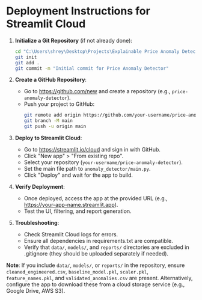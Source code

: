 
# Deployment Instructions for Streamlit Cloud

1. **Initialize a Git Repository** (if not already done):
   ```bash
   cd "C:\Users\shrey\Desktop\Projects\Explainable Price Anomaly Detector for Indian Second-hand Marketplace"
   git init
   git add .
   git commit -m "Initial commit for Price Anomaly Detector"
   ```

2. **Create a GitHub Repository**:
   - Go to https://github.com/new and create a repository (e.g., `price-anomaly-detector`).
   - Push your project to GitHub:
     ```bash
     git remote add origin https://github.com/your-username/price-anomaly-detector.git
     git branch -M main
     git push -u origin main
     ```

3. **Deploy to Streamlit Cloud**:
   - Go to https://streamlit.io/cloud and sign in with GitHub.
   - Click "New app" > "From existing repo".
   - Select your repository (`your-username/price-anomaly-detector`).
   - Set the main file path to `anomaly_detector/main.py`.
   - Click "Deploy" and wait for the app to build.

4. **Verify Deployment**:
   - Once deployed, access the app at the provided URL (e.g., https://your-app-name.streamlit.app).
   - Test the UI, filtering, and report generation.

5. **Troubleshooting**:
   - Check Streamlit Cloud logs for errors.
   - Ensure all dependencies in requirements.txt are compatible.
   - Verify that `data/`, `models/`, and `reports/` directories are excluded in .gitignore (they should be uploaded separately if needed).

**Note**: If you include `data/`, `models/`, or `reports/` in the repository, ensure `cleaned_engineered.csv`, `baseline_model.pkl`, `scaler.pkl`, `feature_names.pkl`, and `validated_anomalies.csv` are present. Alternatively, configure the app to download these from a cloud storage service (e.g., Google Drive, AWS S3).
